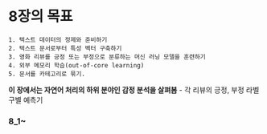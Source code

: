

# 8장의 목표

    1. 텍스트 데이터의 정제와 준비하기
    2. 텍스트 문서로부터 특성 벡터 구축하기
    3. 영화 리뷰를 긍정 또는 부정으로 분류하는 머신 러닝 모델을 훈련하기
    4. 외부 메모리 학습(out-of-core learning)
    5. 문서를 카테고리로 묶기.

**이 장에서는 자연어 처리의 하위 분야인 감정 분석을 살펴봄**
    - 각 리뷰의 긍정, 부정 라벨 구별 예측기

### 8_1~
